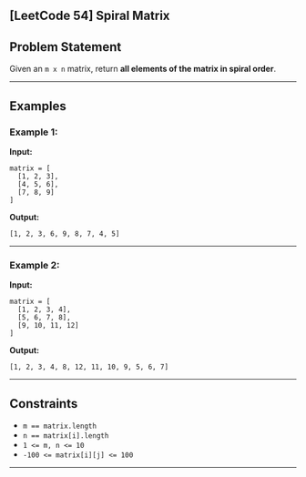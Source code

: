 ## \[LeetCode 54] Spiral Matrix

## Problem Statement

Given an `m x n` matrix, return **all elements of the matrix in spiral order**.

---

## Examples

### Example 1:

**Input:**

```
matrix = [
  [1, 2, 3],
  [4, 5, 6],
  [7, 8, 9]
]
```

**Output:**

```
[1, 2, 3, 6, 9, 8, 7, 4, 5]
```

---

### Example 2:

**Input:**

```
matrix = [
  [1, 2, 3, 4],
  [5, 6, 7, 8],
  [9, 10, 11, 12]
]
```

**Output:**

```
[1, 2, 3, 4, 8, 12, 11, 10, 9, 5, 6, 7]
```

---

## Constraints

* `m == matrix.length`
* `n == matrix[i].length`
* `1 <= m, n <= 10`
* `-100 <= matrix[i][j] <= 100`

---